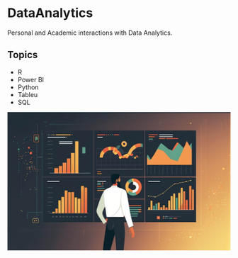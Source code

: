 # DataAnalytics
Personal and Academic interactions with Data Analytics.
## Topics
- R
- Power BI
- Python
- Tableu
- SQL

![](Images/Imagen_data_ana.jpg)
